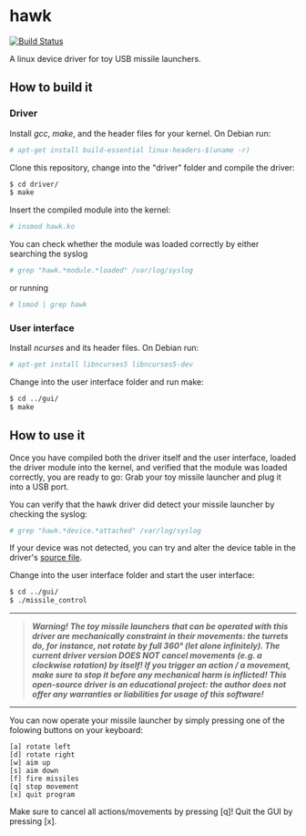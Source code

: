 # hawk
[![Build Status](https://travis-ci.com/patrickp89/hawk.svg?branch=master)](https://travis-ci.com/patrickp89/hawk)

A linux device driver for toy USB missile launchers.

## How to build it
### Driver
Install *gcc*, *make*, and the header files for your kernel. On Debian run:
```bash
# apt-get install build-essential linux-headers-$(uname -r)
```

Clone this repository, change into the "driver" folder and compile the driver:
```bash
$ cd driver/
$ make
```

Insert the compiled module into the kernel:
```bash
# insmod hawk.ko
```

You can check whether the module was loaded correctly by either searching the syslog
```bash
# grep "hawk.*module.*loaded" /var/log/syslog
```
or running
```bash
# lsmod | grep hawk
```

### User interface
Install *ncurses* and its header files. On Debian run:
```bash
# apt-get install libncurses5 libncurses5-dev
```

Change into the user interface folder and run make:
```bash
$ cd ../gui/
$ make
```

## How to use it
Once you have compiled both the driver itself and the user interface, loaded the driver module into the kernel, and verified that the module was loaded correctly, you are ready to go: Grab your toy missile launcher and plug it into a USB port.

You can verify that the hawk driver did detect your missile launcher by checking the syslog:
```bash
# grep "hawk.*device.*attached" /var/log/syslog
```
If your device was not detected, you can try and alter the device table in the driver's [source file](driver/hawk.c).

Change into the user interface folder and start the user interface:
```bash
$ cd ../gui/
$ ./missile_control
```

---
>***Warning! The toy missile launchers that can be operated with this driver are mechanically constraint in their movements: the turrets do, for instance, not rotate by full 360° (let alone infinitely). The current driver version DOES NOT cancel movements (e.g. a clockwise rotation) by itself! If you trigger an action / a movement, make sure to stop it before any mechanical harm is inflicted!***
>***This open-source driver is an educational project: the author does not offer any warranties or liabilities for usage of this software!***
---

You can now operate your missile launcher by simply pressing one of the folowing buttons on your keyboard:
```
[a] rotate left
[d] rotate right
[w] aim up
[s] aim down
[f] fire missiles
[q] stop movement
[x] quit program
```
Make sure to cancel all actions/movements by pressing [q]! Quit the GUI by pressing [x].
